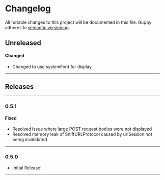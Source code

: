# Changelog
All notable changes to this project will be documented in this file. Guppy adheres to [semantic versioning](http://semver.org/).


## Unreleased

#### Changed

* Changed to use systemFont for display

---

## Releases

---

### 0.5.1

#### Fixed
* Resolved issue where large POST request bodies were not displayed
* Resolved memory leak of SniffURLProtocol caused by urlSession not being invalidated

---

### 0.5.0
* Initial Release!
 
---
